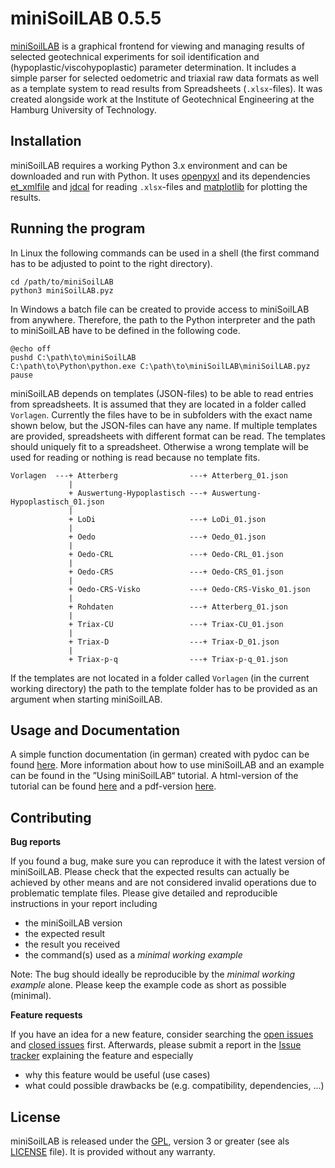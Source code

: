 
miniSoilLAB 0.5.5
=================

[miniSoilLAB](https://github.com/d-zo/miniSoilLAB) is a graphical frontend for viewing and managing
results of selected geotechnical experiments for soil identification and
(hypoplastic/viscohypoplastic) parameter determination.
It includes a simple parser for selected oedometric and triaxial raw data formats as well as
a template system to read results from Spreadsheets (`.xlsx`-files).
It was created alongside work at the Institute of Geotechnical Engineering
at the Hamburg University of Technology.



Installation
------------

miniSoilLAB requires a working Python 3.x environment and
can be downloaded and run with Python.
It uses [openpyxl](https://openpyxl.readthedocs.io)
and its dependencies [et_xmlfile](https://pypi.org/project/et_xmlfile/)
and [jdcal](https://github.com/phn/jdcal) for reading `.xlsx`-files and
[matplotlib](https://matplotlib.org/) for plotting the results.



Running the program
-------------------

In Linux the following commands can be used in a shell
(the first command has to be adjusted to point to the right directory).

```
cd /path/to/miniSoilLAB
python3 miniSoilLAB.pyz
```

In Windows a batch file can be created to provide access to miniSoilLAB from anywhere.
Therefore, the path to the Python interpreter and the path to miniSoilLAB have to be
defined in the following code.

```
@echo off
pushd C:\path\to\miniSoilLAB
C:\path\to\Python\python.exe C:\path\to\miniSoilLAB\miniSoilLAB.pyz
pause
```

miniSoilLAB depends on templates (JSON-files) to be able to read entries from spreadsheets.
It is assumed that they are located in a folder called `Vorlagen`.
Currently the files have to be in subfolders with the exact name shown below,
but the JSON-files can have any name.
If multiple templates are provided,
spreadsheets with different format can be read.
The templates should uniquely fit to a spreadsheet.
Otherwise a wrong template will be used for reading or nothing is read because no template fits.

```
Vorlagen  ---+ Atterberg                ---+ Atterberg_01.json
             |
             + Auswertung-Hypoplastisch ---+ Auswertung-Hypoplastisch_01.json
             |
             + LoDi                     ---+ LoDi_01.json
             |
             + Oedo                     ---+ Oedo_01.json
             |
             + Oedo-CRL                 ---+ Oedo-CRL_01.json
             |
             + Oedo-CRS                 ---+ Oedo-CRS_01.json
             |
             + Oedo-CRS-Visko           ---+ Oedo-CRS-Visko_01.json
             |
             + Rohdaten                 ---+ Atterberg_01.json
             |
             + Triax-CU                 ---+ Triax-CU_01.json
             |
             + Triax-D                  ---+ Triax-D_01.json
             |
             + Triax-p-q                ---+ Triax-p-q_01.json
```

If the templates are not located in a folder called `Vorlagen` (in the current working directory)
the path to the template folder has to be provided as an argument when starting miniSoilLAB.



Usage and Documentation
-----------------------

A simple function documentation (in german) created with pydoc can be found
[here](https://d-zo.github.io/miniSoilLAB/miniSoilLAB.html "miniSoilLAB documentation").
More information about how to use miniSoilLAB and an example can be found in the
”Using miniSoilLAB“ tutorial.
A html-version of the tutorial can be found
[here](https://d-zo.github.io/miniSoilLAB/usingminisoillab.html "Using miniSoilLAB [html]")
and a pdf-version
[here](https://d-zo.github.io/miniSoilLAB/usingminisoillab.pdf "Using miniSoilLAB [pdf]").



Contributing
------------

**Bug reports**

If you found a bug, make sure you can reproduce it with the latest version of miniSoilLAB.
Please check that the expected results can actually be achieved by other means
and are not considered invalid operations due to problematic template files.
Please give detailed and reproducible instructions in your report including

 - the miniSoilLAB version
 - the expected result
 - the result you received
 - the command(s) used as a _minimal working example_

Note: The bug should ideally be reproducible by the _minimal working example_ alone.
Please keep the example code as short as possible (minimal).


**Feature requests**

If you have an idea for a new feature, consider searching the
[open issues](https://github.com/d-zo/miniSoilLAB/issues) and
[closed issues](https://github.com/d-zo/miniSoilLAB/issues?q=is%3Aissue+is%3Aclosed) first.
Afterwards, please submit a report in the
[Issue tracker](https://github.com/d-zo/miniSoilLAB/issues) explaining the feature and especially

 - why this feature would be useful (use cases)
 - what could possible drawbacks be (e.g. compatibility, dependencies, ...)



License
-------

miniSoilLAB is released under the
[GPL](https://www.gnu.org/licenses/gpl-3.0.html "GNU General Public License"),
version 3 or greater (see als [LICENSE](https://github.com/d-zo/miniSoilLAB/blob/master/LICENSE) file).
It is provided without any warranty.

